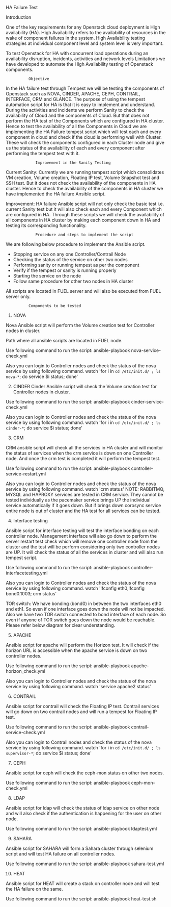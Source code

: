 HA Failure Test

Introduction


One of the key requirements for any Openstack cloud deployment is High availability (HA). High Availability refers to the availability of resources in the wake of component failures in the system. High Availability testing strategies at individual component level and system level is very important.

To test Openstack for HA with concurrent load operations during an availability disruption, incidents, activities and network levels Limitations we have developed to automate the High Availability testing of Openstack components.
         


              Objective

In the HA failure test through Tempest we will be testing the components of Openstack such as NOVA, CINDER, APACHE, CEPH, CONTRAIL, INTERFACE, CRM and GLANCE.
The purpose of using the tempest automation script for HA is that it is easy to implement and understand.
During the activities and incidents we perform Sanity to check the availability of Cloud and the components of Cloud. But that does not perform the HA test of the Components which are configured in HA cluster. Hence to test the availability of all the Components in Cloud we are implementing the HA Failure tempest script which will test each and every component in cloud and check if the cloud is performing well with Cluster.
These will check the components configured in each Cluster node and give us the status of the availability of each and every component after performing the tempest test with it.

             




                 Improvement in the Sanity Testing

Current Sanity: 
Currently we are running tempest script which consolidates VM creation, Volume creation, Floating IP test, Volume Snapshot test and SSH test. But it does not check the availability of the components in HA cluster. Hence to check the availability of the components in HA cluster we have implemented the HA failure Ansible script.

Improvement: 
HA failure Ansible script will not only check the basic test i.e. current Sanity test but it will also check each and every Component which are configured in HA.
Through these scripts we will check the availability of all components in HA cluster by making each component down in HA and testing its corresponding functionality.



                 Procedure and steps to implement the script

We are following below procedure to implement the Ansible script.
-	Stopping service on any one Controller/Contrail Node
-	Checking the status of the service on other two nodes
-	Performing sanity or running tempest as per the component
-	Verify if the tempest or sanity is running properly
-	Starting the service on the node
-	Follow same procedure for other two nodes in HA cluster

All scripts are located in FUEL server and will also be executed from FUEL server only.






              Components to be tested

1)	NOVA

Nova Ansible script will perform the Volume creation test for Controller nodes in cluster.

Path where all ansible scripts are located in FUEL node.
 

 

Use following command to run the script:
ansible-playbook nova-service-check.yml

Also you can login to Controller nodes and check the status of the nova service by using following command.
watch 'for i in `cd /etc/init.d/ ; ls nova-*`; do service $i status; done'

2)	CINDER
Cinder Ansible script will check the Volume creation test for Controller nodes in cluster.
 

Use following command to run the script:
ansible-playbook cinder-service-check.yml

Also you can login to Controller nodes and check the status of the nova service by using following command.
watch 'for i in `cd /etc/init.d/ ; ls cinder-*`; do service $i status; done'


3)	CRM

CRM ansible script will check all the services in HA cluster and will monitor the status of services when the crm service is down on one Controller node. And once the crm test is completed it will perform the tempest test.
 

Use following command to run the script:
ansible-playbook controller-service-restart.yml

Also you can login to Controller nodes and check the status of the nova service by using following command.
watch 'crm status'
NOTE: RABBITMQ, MYSQL and HAPROXY services are tested in CRM service. They cannot be tested individually as the pacemaker service brings UP the individual service automatically if it goes down.
But if brings down corosync service entire node is out of cluster and the HA test for all services can be tested.

4)	Interface testing

Ansible script for interface testing will test the interface bonding on each controller node. Management interface will also go down to perform the server restart test check which will remove one controller node from the cluster and the test will be perform considering only two controller nodes are UP. It will check the status of all the services in cluster and will also run tempest script.
 

Use following command to run the script:
ansible-playbook controller-interfacetesting.yml

Also you can login to Controller nodes and check the status of the nova service by using following command.
watch 'ifconfig eth0;ifconfig bond0.1003; crm status'

TOR switch:
We have bonding (bond0) in between the two interfaces eth0 and eth1. So even if one interface goes down the node will not be impacted.
Also we have two TOR switch connected to bond interface of each node. So even if anyone of TOR switch goes down the node would be reachable.
Please refer below diagram for clear understanding.
 




5)	APACHE

Ansible script for apache will perform the Horizon test. It will check if the horizon URL is accessible when the apache service is down on two controller nodes.
 

 Use following command to run the script:
ansible-playbook apache-horizon_check.yml

Also you can login to Controller nodes and check the status of the nova service by using following command.
watch 'service apache2 status'

6)	CONTRAIL

Ansible script for contrail will check the Floating IP test. Contrail services will go down on two contrail nodes and will run a tempest for Floating IP test.
 

Use following command to run the script:
ansible-playbook contrail-service-check.yml

Also you can login to Contrail nodes and check the status of the nova service by using following command.
watch 'for i in `cd /etc/init.d/ ; ls supervisor-*`; do service $i status; done'






7)	CEPH

Ansible script for ceph will check the ceph-mon status on other two nodes.
 

Use following command to run the script:
ansible-playbook ceph-mon-check.yml


8)	LDAP

Ansible script for ldap will check the status of ldap service on other node and will also check if the authentication is happening for the user on other node.
 

Use following command to run the script:
ansible-playbook ldaptest.yml

9)	SAHARA

Ansible script for SAHARA will form a Sahara cluster through selenium script and will test HA failure on all controller nodes.
 
Use following command to run the script:
ansible-playbook sahara-test.yml





10)	HEAT 

Ansible script for HEAT will create a stack on controller node and will test the HA failure on the same.
 

Use following command to run the script:
ansible-playbook heat-test.sh


